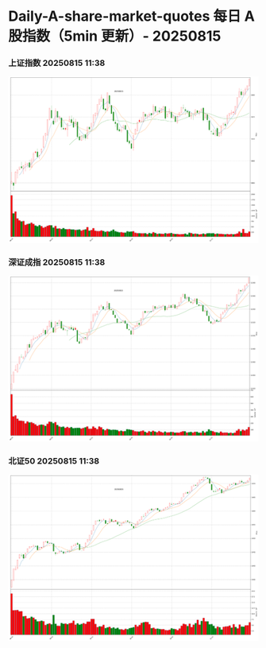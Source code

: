 
# Daily-A-share-market-quotes 每日 A 股指数（5min 更新）- 20250815

### 上证指数 20250815 11:38
![](./fig/2025/8/20250815-sh000001.png)

### 深证成指 20250815 11:38
![](./fig/2025/8/20250815-sz399001.png)

### 北证50 20250815 11:38
![](./fig/2025/8/20250815-bj899050.png)
